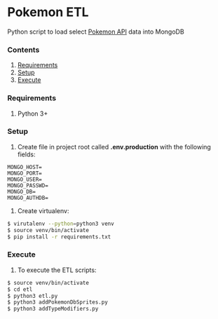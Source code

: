 # Pokemon ETL

Python script to load select [Pokemon API](www.pokemonapi.co) data into MongoDB

### Contents
1. [Requirements](#requirements)
1. [Setup](#setup)
1. [Execute](#execute)

### Requirements
1. Python 3+

### Setup
1. Create file in project root called **.env.production** with the following fields:
```text
MONGO_HOST=
MONGO_PORT=
MONGO_USER=
MONGO_PASSWD=
MONGO_DB=
MONGO_AUTHDB=
```
1. Create virtualenv:
```sh
$ virutalenv --python=python3 venv
$ source venv/bin/activate
$ pip install -r requirements.txt
```

### Execute
1. To execute the ETL scripts:
```sh
$ source venv/bin/activate
$ cd etl
$ python3 etl.py
$ python3 addPokemonDbSprites.py
$ python3 addTypeModifiers.py
```